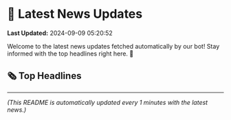 # 📰 Latest News Updates
**Last Updated:** 2024-09-09 05:20:52

Welcome to the latest news updates fetched automatically by our bot! Stay informed with the top headlines right here. 🚀

## 🗞️ Top Headlines

---
*(This README is automatically updated every 1 minutes with the latest news.)*

